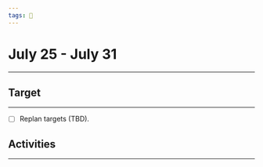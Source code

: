 ```yaml
---
tags: 📆
---
```


# July 25 - July 31
---


## Target
---

- [ ] Replan targets (TBD).


## Activities
---

